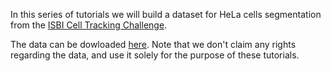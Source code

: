 In this series of tutorials we will build a dataset for HeLa cells segmentation from the [ISBI Cell Tracking Challenge](http://celltrackingchallenge.net).

The data can be dowloaded [here](http://data.celltrackingchallenge.net/training-datasets/DIC-C2DH-HeLa.zip).
Note that we don't claim any rights regarding the data, and use it solely for the purpose of these tutorials.
